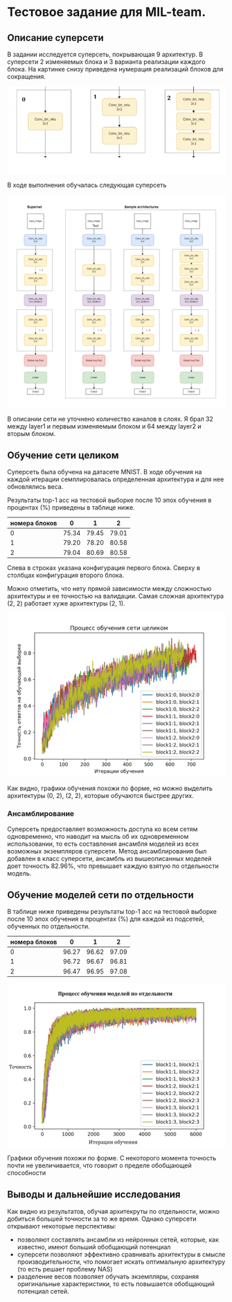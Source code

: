 # Тестовое задание для MIL-team.

## Описание суперсети

В задании исследуется суперсеть, покрывающая 9 архитектур. В суперсети 2 изменяемых блока и 3 варианта реализации каждого блока. На картинке снизу приведена нумерация реализаций блоков для сокращения.

![Нумерация блоков для различных архитектур](/images/blocks.png)

В ходе выполнения обучалась следующая суперсеть

![Схема суперсети](/images/supernet.png)

В описании сети не уточнено количество каналов в слоях. Я брал 32 между layer1 и первым изменяемым блоком и 64 между layer2 и вторым блоком.

## Обучение сети целиком

Суперсеть была обучена на датасете MNIST. В ходе обучения на каждой итерации семплировалась определенная архитектура и для нее обновлялись веса.

Результаты top-1 acc на тестовой выборке после 10 эпох обучения в процентах (%) приведены в таблице ниже.

| номера блоков |     0 |     1 |     2 |
|---------------|:-----:|:-----:|:-----:|
|             0 | 75.34 | 79.45 | 79.01 |
|             1 | 79.20 | 78.20 | 80.58 |
|             2 | 79.04 | 80.69 | 80.58 |

Слева в строках указана конфигурация первого блока. Сверху в столбцах конфигурация второго блока.

Можно отметить, что нету прямой зависимости между сложностью архитектуры и ее точностью на валидации. Самая сложная архитектура (2, 2) работает хуже архитектуры (2, 1).

![Графики точности на тестовой выборке для разных архитектур](/images/graph_together.jpg)

Как видно, графики обучения похожи по форме, но можно выделить архитектуры (0, 2), (2, 2), которые обучаются быстрее других.

### Ансамблирование

Суперсеть предоставляет возможность доступа ко всем сетям одновременно, что наводит на мысль об их одновременном использовании, то есть составления ансамбля моделей из всех возможных экземпляров суперсети. Метод ансамблирования был добавлен в класс суперсети, ансамбль из вышеописанных моделей доет точность 82.96%, что превышает каждую взятую по отдельности модель.

## Обучение моделей сети по отдельности

В таблице ниже приведены результаты top-1 acc на тестовой выборке после 10 эпох обучения в процентах (%) для каждой из подсетей, обученных по отдельности.

| номера блоков |     0 |     1 |     2 |
|---------------|:-----:|:-----:|:-----:|
|             0 | 96.27 | 96.62 | 97.09 |
|             1 | 96.72 | 96.67 | 96.81 |
|             2 | 96.47 | 96.95 | 97.08 |

![Графики точности на тестовой выборке для разных архитектур](/images/graph_apart.jpg)

Графики обучения похожи по форме. С некоторого момента точность почти не увеличивается, что говорит о пределе обобщающей способности

## Выводы и дальнейшие исследования

Как видно из результатов, обучая архитекруты по отдельности, можно добиться большей точности за то же время. Однако суперсети открывают некоторые перспективы:
- позволяют составлять ансамбли из нейронных сетей, которые, как известно, имеют больший обобщающий потенциал
- суперсети позволяют эффективно сравнивать архитектуры в смысле производительности, что помогает искать оптимальную архитектуру (то есть решает проблему NAS)
- разделение весов позволяет обучать экземпляры, сохраняя оригинальные характеристики, то есть повышается обобщающий потенциал сетей.

